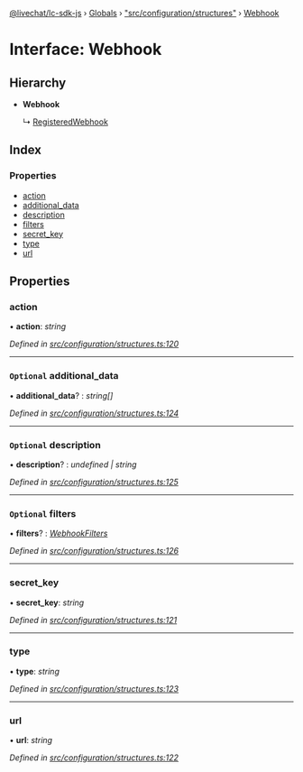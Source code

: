 [@livechat/lc-sdk-js](../README.md) › [Globals](../globals.md) › ["src/configuration/structures"](../modules/_src_configuration_structures_.md) › [Webhook](_src_configuration_structures_.webhook.md)

# Interface: Webhook

## Hierarchy

* **Webhook**

  ↳ [RegisteredWebhook](_src_configuration_structures_.registeredwebhook.md)

## Index

### Properties

* [action](_src_configuration_structures_.webhook.md#action)
* [additional_data](_src_configuration_structures_.webhook.md#optional-additional_data)
* [description](_src_configuration_structures_.webhook.md#optional-description)
* [filters](_src_configuration_structures_.webhook.md#optional-filters)
* [secret_key](_src_configuration_structures_.webhook.md#secret_key)
* [type](_src_configuration_structures_.webhook.md#type)
* [url](_src_configuration_structures_.webhook.md#url)

## Properties

###  action

• **action**: *string*

*Defined in [src/configuration/structures.ts:120](https://github.com/livechat/lc-sdk-js/blob/aff69b2/src/configuration/structures.ts#L120)*

___

### `Optional` additional_data

• **additional_data**? : *string[]*

*Defined in [src/configuration/structures.ts:124](https://github.com/livechat/lc-sdk-js/blob/aff69b2/src/configuration/structures.ts#L124)*

___

### `Optional` description

• **description**? : *undefined | string*

*Defined in [src/configuration/structures.ts:125](https://github.com/livechat/lc-sdk-js/blob/aff69b2/src/configuration/structures.ts#L125)*

___

### `Optional` filters

• **filters**? : *[WebhookFilters](_src_configuration_structures_.webhookfilters.md)*

*Defined in [src/configuration/structures.ts:126](https://github.com/livechat/lc-sdk-js/blob/aff69b2/src/configuration/structures.ts#L126)*

___

###  secret_key

• **secret_key**: *string*

*Defined in [src/configuration/structures.ts:121](https://github.com/livechat/lc-sdk-js/blob/aff69b2/src/configuration/structures.ts#L121)*

___

###  type

• **type**: *string*

*Defined in [src/configuration/structures.ts:123](https://github.com/livechat/lc-sdk-js/blob/aff69b2/src/configuration/structures.ts#L123)*

___

###  url

• **url**: *string*

*Defined in [src/configuration/structures.ts:122](https://github.com/livechat/lc-sdk-js/blob/aff69b2/src/configuration/structures.ts#L122)*
